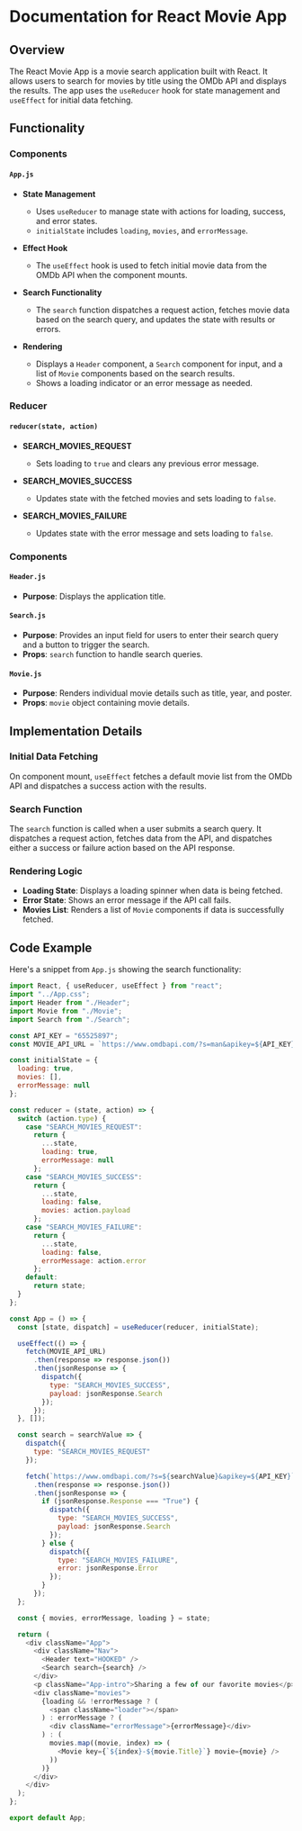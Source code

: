# Documentation for React Movie App

## Overview

The React Movie App is a movie search application built with React. It allows users to search for movies by title using the OMDb API and displays the results. The app uses the `useReducer` hook for state management and `useEffect` for initial data fetching.

## Functionality

### Components

#### `App.js`

- **State Management**
  - Uses `useReducer` to manage state with actions for loading, success, and error states.
  - `initialState` includes `loading`, `movies`, and `errorMessage`.

- **Effect Hook**
  - The `useEffect` hook is used to fetch initial movie data from the OMDb API when the component mounts.

- **Search Functionality**
  - The `search` function dispatches a request action, fetches movie data based on the search query, and updates the state with results or errors.

- **Rendering**
  - Displays a `Header` component, a `Search` component for input, and a list of `Movie` components based on the search results.
  - Shows a loading indicator or an error message as needed.

### Reducer

#### `reducer(state, action)`

- **SEARCH_MOVIES_REQUEST**
  - Sets loading to `true` and clears any previous error message.

- **SEARCH_MOVIES_SUCCESS**
  - Updates state with the fetched movies and sets loading to `false`.

- **SEARCH_MOVIES_FAILURE**
  - Updates state with the error message and sets loading to `false`.

### Components

#### `Header.js`

- **Purpose**: Displays the application title.

#### `Search.js`

- **Purpose**: Provides an input field for users to enter their search query and a button to trigger the search.
- **Props**: `search` function to handle search queries.

#### `Movie.js`

- **Purpose**: Renders individual movie details such as title, year, and poster.
- **Props**: `movie` object containing movie details.

## Implementation Details

### Initial Data Fetching

On component mount, `useEffect` fetches a default movie list from the OMDb API and dispatches a success action with the results.

### Search Function

The `search` function is called when a user submits a search query. It dispatches a request action, fetches data from the API, and dispatches either a success or failure action based on the API response.

### Rendering Logic

- **Loading State**: Displays a loading spinner when data is being fetched.
- **Error State**: Shows an error message if the API call fails.
- **Movies List**: Renders a list of `Movie` components if data is successfully fetched.

## Code Example

Here's a snippet from `App.js` showing the search functionality:

```javascript
import React, { useReducer, useEffect } from "react";
import "../App.css";
import Header from "./Header";
import Movie from "./Movie";
import Search from "./Search";

const API_KEY = "65525897";
const MOVIE_API_URL = `https://www.omdbapi.com/?s=man&apikey=${API_KEY}`;

const initialState = {
  loading: true,
  movies: [],
  errorMessage: null
};

const reducer = (state, action) => {
  switch (action.type) {
    case "SEARCH_MOVIES_REQUEST":
      return {
        ...state,
        loading: true,
        errorMessage: null
      };
    case "SEARCH_MOVIES_SUCCESS":
      return {
        ...state,
        loading: false,
        movies: action.payload
      };
    case "SEARCH_MOVIES_FAILURE":
      return {
        ...state,
        loading: false,
        errorMessage: action.error
      };
    default:
      return state;
  }
};

const App = () => {
  const [state, dispatch] = useReducer(reducer, initialState);

  useEffect(() => {
    fetch(MOVIE_API_URL)
      .then(response => response.json())
      .then(jsonResponse => {
        dispatch({
          type: "SEARCH_MOVIES_SUCCESS",
          payload: jsonResponse.Search
        });
      });
  }, []);

  const search = searchValue => {
    dispatch({
      type: "SEARCH_MOVIES_REQUEST"
    });

    fetch(`https://www.omdbapi.com/?s=${searchValue}&apikey=${API_KEY}`)
      .then(response => response.json())
      .then(jsonResponse => {
        if (jsonResponse.Response === "True") {
          dispatch({
            type: "SEARCH_MOVIES_SUCCESS",
            payload: jsonResponse.Search
          });
        } else {
          dispatch({
            type: "SEARCH_MOVIES_FAILURE",
            error: jsonResponse.Error
          });
        }
      });
  };

  const { movies, errorMessage, loading } = state;

  return (
    <div className="App">
      <div className="Nav">
        <Header text="HOOKED" />
        <Search search={search} />
      </div>
      <p className="App-intro">Sharing a few of our favorite movies</p>
      <div className="movies">
        {loading && !errorMessage ? (
          <span className="loader"></span>
        ) : errorMessage ? (
          <div className="errorMessage">{errorMessage}</div>
        ) : (
          movies.map((movie, index) => (
            <Movie key={`${index}-${movie.Title}`} movie={movie} />
          ))
        )}
      </div>
    </div>
  );
};

export default App;
